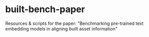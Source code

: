 # built-bench-paper
Resources &amp; scripts for the paper: "Benchmarking pre-trained text embedding models in aligning built asset information"
